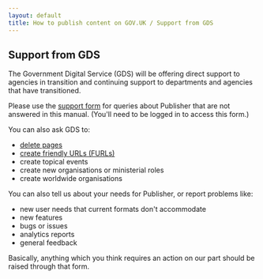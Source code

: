 ```yaml
---
layout: default
title: How to publish content on GOV.UK / Support from GDS
---
```


## Support from GDS

The Government Digital Service (GDS) will be offering direct support to agencies in transition and continuing support to departments and agencies that have transitioned. 

Please use the [support form](https://support.production.alphagov.co.uk/) for queries about Publisher that are not answered in this manual. (You'll need to be logged in to access this form.)

You can also ask GDS to:

* [delete pages](/creating-documents/delete-unpublish.html) 
* [create friendly URLs (FURLs)](/creating-documents/delete-unpublish.html)
* create topical events
* create new organisations or ministerial roles
* create worldwide organisations

You can also tell us about your needs for Publisher, or report problems like:

* new user needs that current formats don't accommodate
* new features
* bugs or issues
* analytics reports
* general feedback

Basically, anything which you think requires an action on our part should be raised through that form.
